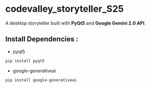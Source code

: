 # codevalley_storyteller_S25

A  desktop storyteller built with **PyQt5** and **Google Gemini 2.0 API**.  

## Install Dependencies :
- pyqt5
 ```bash
pip install pyqt5
```
- google-generativeai
```bash
pip install google-generativeai
```
